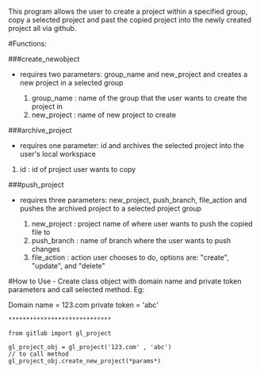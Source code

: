 This program allows the user to create a project within a specified group, copy a selected project and past the copied project into the newly created project all via github.

#Functions:

###create_newobject 
- requires two parameters: group_name and new_project and creates a new project in a selected group
  
  1. group_name : name of the group that the user wants to create the project in
  2. new_project : name of new project to create

###archive_project 
- requires one parameter: id and archives the selected project into the user's local workspace
 
 1. id : id of project user wants to copy
  
###push_project 
- requires three parameters: new_project, push_branch, file_action and pushes the archived project to a selected project group
  
  1. new_project : project name of where user wants to push the copied file to
  2. push_branch : name of branch where the user wants to push changes
  3. file_action : action user chooses to do, options are: "create", "update", and "delete"
  
#How to Use - 
   Create class object with domain name and private token parameters and call selected method.
   Eg:
    
   Domain name = 123.com
   private token = 'abc'
    
    *****************************
    
    from gitlab import gl_project
    
    gl_project_obj = gl_project('123.com' , 'abc')
    // to call method
    gl_project_obj.create_new_project(*params*)
    
  
